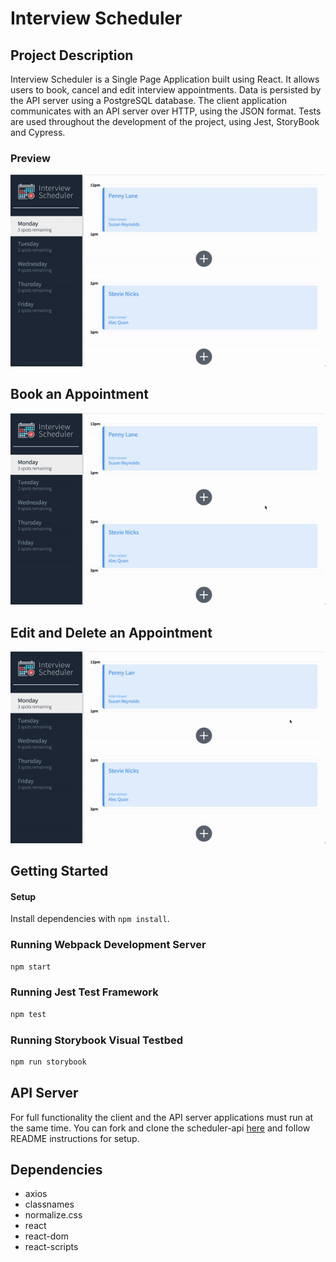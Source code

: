# Interview Scheduler

## Project Description

Interview Scheduler is a Single Page Application built using React. It allows users to book, cancel and edit interview appointments. Data is persisted by the API server using a PostgreSQL database. The client application communicates with an API server over HTTP, using the JSON format. Tests are used throughout the development of the project, using Jest, StoryBook and Cypress.

### Preview
![Show Schedule](https://github.com/tmackinnon/scheduler/blob/master/docs/Show.gif?raw=true)
## Book an Appointment
![Book Appointment](https://github.com/tmackinnon/scheduler/blob/master/docs/Add.gif?raw=true)
## Edit and Delete an Appointment
![Edit & Delete Appointment](https://github.com/tmackinnon/scheduler/blob/master/docs/Edit-Delete.gif?raw=true)

## Getting Started

#### Setup
Install dependencies with `npm install`.

### Running Webpack Development Server
```sh
npm start
```

### Running Jest Test Framework
```sh
npm test
```

### Running Storybook Visual Testbed
```sh
npm run storybook
```

## API Server
For full functionality the client and the API server applications must run at the same time. You can fork and clone the scheduler-api [here](https://github.com/lighthouse-labs/scheduler-api) and follow README instructions for setup. 

## Dependencies
- axios
- classnames
- normalize.css
- react
- react-dom
- react-scripts